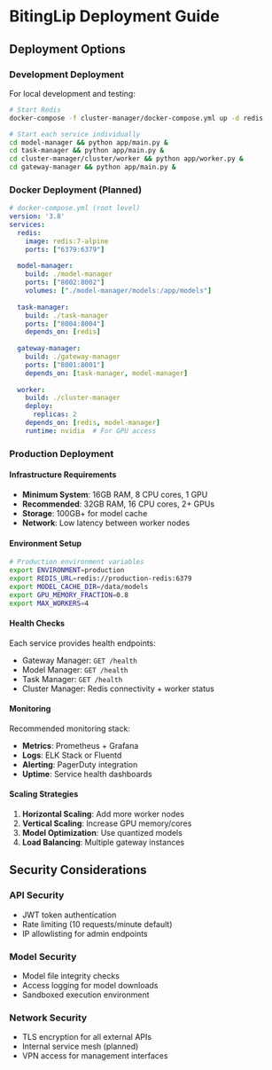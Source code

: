 # BitingLip Deployment Guide

## Deployment Options

### Development Deployment

For local development and testing:

```bash
# Start Redis
docker-compose -f cluster-manager/docker-compose.yml up -d redis

# Start each service individually
cd model-manager && python app/main.py &
cd task-manager && python app/main.py &
cd cluster-manager/cluster/worker && python app/worker.py &
cd gateway-manager && python app/main.py &
```

### Docker Deployment (Planned)

```yaml
# docker-compose.yml (root level)
version: '3.8'
services:
  redis:
    image: redis:7-alpine
    ports: ["6379:6379"]
  
  model-manager:
    build: ./model-manager
    ports: ["8002:8002"]
    volumes: ["./model-manager/models:/app/models"]
  
  task-manager:
    build: ./task-manager
    ports: ["8004:8004"]
    depends_on: [redis]
  
  gateway-manager:
    build: ./gateway-manager
    ports: ["8001:8001"]
    depends_on: [task-manager, model-manager]
  
  worker:
    build: ./cluster-manager
    deploy:
      replicas: 2
    depends_on: [redis, model-manager]
    runtime: nvidia  # For GPU access
```

### Production Deployment

#### Infrastructure Requirements

- **Minimum System**: 16GB RAM, 8 CPU cores, 1 GPU
- **Recommended**: 32GB RAM, 16 CPU cores, 2+ GPUs
- **Storage**: 100GB+ for model cache
- **Network**: Low latency between worker nodes

#### Environment Setup

```bash
# Production environment variables
export ENVIRONMENT=production
export REDIS_URL=redis://production-redis:6379
export MODEL_CACHE_DIR=/data/models
export GPU_MEMORY_FRACTION=0.8
export MAX_WORKERS=4
```

#### Health Checks

Each service provides health endpoints:

- Gateway Manager: `GET /health`
- Model Manager: `GET /health`
- Task Manager: `GET /health`
- Cluster Manager: Redis connectivity + worker status

#### Monitoring

Recommended monitoring stack:

- **Metrics**: Prometheus + Grafana
- **Logs**: ELK Stack or Fluentd
- **Alerting**: PagerDuty integration
- **Uptime**: Service health dashboards

#### Scaling Strategies

1. **Horizontal Scaling**: Add more worker nodes
2. **Vertical Scaling**: Increase GPU memory/cores
3. **Model Optimization**: Use quantized models
4. **Load Balancing**: Multiple gateway instances

## Security Considerations

### API Security
- JWT token authentication
- Rate limiting (10 requests/minute default)
- IP allowlisting for admin endpoints

### Model Security
- Model file integrity checks
- Access logging for model downloads
- Sandboxed execution environment

### Network Security
- TLS encryption for all external APIs
- Internal service mesh (planned)
- VPN access for management interfaces
